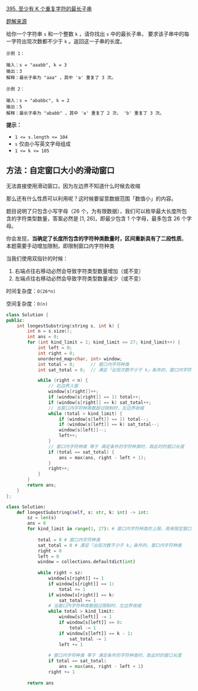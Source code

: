 [395. 至少有 K 个重复字符的最长子串](https://leetcode-cn.com/problems/longest-substring-with-at-least-k-repeating-characters/)

[题解来源](https://leetcode-cn.com/problems/longest-substring-with-at-least-k-repeating-characters/solution/xiang-jie-mei-ju-shuang-zhi-zhen-jie-fa-50ri1/)

给你一个字符串 `s` 和一个整数 `k` ，请你找出 `s` 中的最长子串， 要求该子串中的每一字符出现次数都不少于 `k` 。返回这一子串的长度。

```
示例 1：

输入：s = "aaabb", k = 3
输出：3
解释：最长子串为 "aaa" ，其中 'a' 重复了 3 次。

示例 2：

输入：s = "ababbc", k = 2
输出：5
解释：最长子串为 "ababb" ，其中 'a' 重复了 2 次， 'b' 重复了 3 次。
```

**提示：**

- `1 <= s.length <= 104`
- `s` 仅由小写英文字母组成
- `1 <= k <= 105`

## 方法：自定窗口大小的滑动窗口

无法直接使用滑动窗口，因为左边界不知道什么时候去收缩

那么还有什么性质可以利用呢？这时候要留意数据范围「数值小」的内容。

题目说明了只包含小写字母（26 个，为有限数据），我们可以枚举最大长度所包含的字符类型数量，答案必然是 [1, 26]，即最少包含 1 个字母，最多包含 26 个字母。

你会发现，**当确定了长度所包含的字符种类数量时，区间重新具有了二段性质**。 本题需要手动增加限制，即限制窗口内字符种类

当我们使用双指针的时候：

1. 右端点往右移动必然会导致字符类型数量增加（或不变）
2. 左端点往右移动必然会导致字符类型数量减少（或不变）

时间复杂度：`O(26*n)`

空间复杂度：`O(n)`

```cpp
class Solution {
public:
    int longestSubstring(string s, int k) {
        int n = s.size();
        int ans = 0;
        for (int kind_limit = 1; kind_limit <= 27; kind_limit++) {
            int left = 0;
            int right = 0;
            unordered_map<char, int> window;
            int total = 0;      // 窗口内字符种类
            int sat_total = 0;  // 满足「出现次数不少于 k」条件的，窗口内字符种类

            while (right < n) {
                // 右边界入窗
                window[s[right]]++;
                if (window[s[right]] == 1) total++;
                if (window[s[right]] == k) sat_total++;
                // 当窗口内字符种类数超过限制时，左边界收缩
                while (total > kind_limit) {
                    if (window[s[left]] == 1) total--;
                    if (window[s[left]] == k) sat_total--;
                    window[s[left]]--;
                    left++;
                }
                // 窗口内字符种类 等于 满足条件的字符种类时，取此时的窗口长度
                if (total == sat_total) {
                    ans = max(ans, right - left + 1);
                }
                right++;
            }
        }
        return ans;
    }
};
```



```python
class Solution:
    def longestSubstring(self, s: str, k: int) -> int:
        sz = len(s)
        ans = 0
        for kind_limit in range(1, 27): # 窗口内字符种类的上限，用来限定窗口的长度
            
            total = 0 # 窗口内字符种类
            sat_total = 0 # 满足「出现次数不少于 k」条件的，窗口内字符种类
            right = 0
            left = 0
            window = collections.defaultdict(int)
            
            while right < sz:
                window[s[right]] += 1
                if window[s[right]] == 1:  
                    total += 1
                if window[s[right]] == k:
                    sat_total += 1
                # 当窗口内字符种类数超过限制时，左边界收缩
                while total > kind_limit:
                    window[s[left]] -= 1
                    if window[s[left]] == 0:
                        total -= 1
                    if window[s[left]] == k - 1:
                        sat_total -= 1
                    left += 1
                
                # 窗口内字符种类 等于 满足条件的字符种类时，取此时的窗口长度
                if total == sat_total:
                    ans = max(ans, right - left + 1)
                right += 1
        
        return ans
```